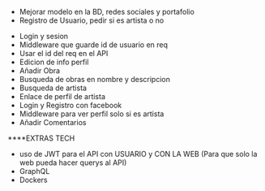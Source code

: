 * Mejorar modelo en la BD, redes sociales y portafolio
* Registro de Usuario, pedir si es artista o no
- Login y sesion
- Middleware que guarde id de usuario en req
- Usar el id del req en el API
- Edicion de info perfil
- Añadir Obra
- Busqueda de obras en nombre y descripcion
- Busqueda de artista
- Enlace de perfil de artista
- Login y Registro con facebook
- Middleware para ver perfil solo si es artista
- Añadir Comentarios

****EXTRAS TECH
- uso de JWT para el API con USUARIO y CON LA WEB (Para que solo la web pueda hacer querys al API)
- GraphQL
- Dockers
